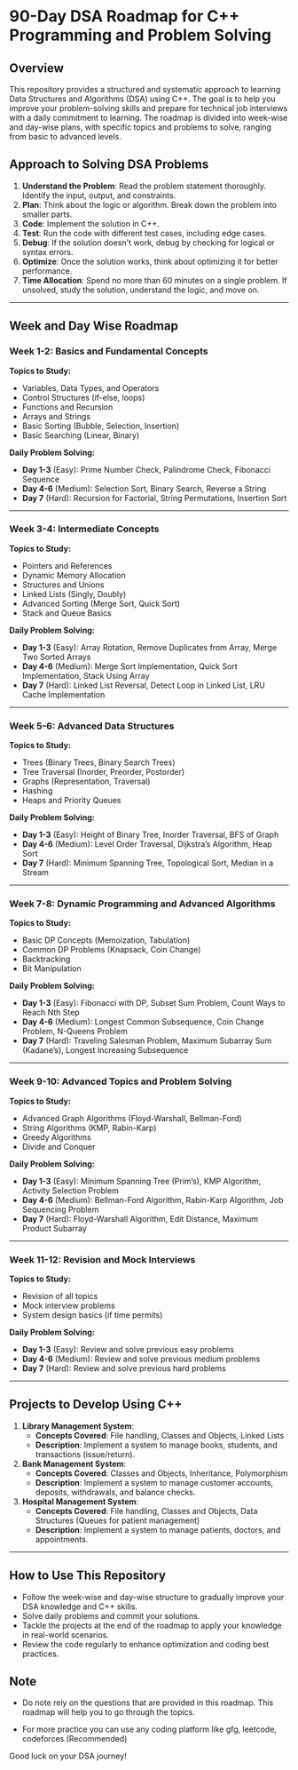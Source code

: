 # 90-Day DSA Roadmap for C++ Programming and Problem Solving

## Overview

This repository provides a structured and systematic approach to learning Data Structures and Algorithms (DSA) using C++. The goal is to help you improve your problem-solving skills and prepare for technical job interviews with a daily commitment to learning. The roadmap is divided into week-wise and day-wise plans, with specific topics and problems to solve, ranging from basic to advanced levels.

## Approach to Solving DSA Problems

1. **Understand the Problem**: Read the problem statement thoroughly. Identify the input, output, and constraints.
2. **Plan**: Think about the logic or algorithm. Break down the problem into smaller parts.
3. **Code**: Implement the solution in C++.
4. **Test**: Run the code with different test cases, including edge cases.
5. **Debug**: If the solution doesn't work, debug by checking for logical or syntax errors.
6. **Optimize**: Once the solution works, think about optimizing it for better performance.
7. **Time Allocation**: Spend no more than 60 minutes on a single problem. If unsolved, study the solution, understand the logic, and move on.

---

## Week and Day Wise Roadmap

### Week 1-2: Basics and Fundamental Concepts

**Topics to Study:**

- Variables, Data Types, and Operators
- Control Structures (if-else, loops)
- Functions and Recursion
- Arrays and Strings
- Basic Sorting (Bubble, Selection, Insertion)
- Basic Searching (Linear, Binary)

**Daily Problem Solving:**

- **Day 1-3** (Easy): Prime Number Check, Palindrome Check, Fibonacci Sequence
- **Day 4-6** (Medium): Selection Sort, Binary Search, Reverse a String
- **Day 7** (Hard): Recursion for Factorial, String Permutations, Insertion Sort

---

### Week 3-4: Intermediate Concepts

**Topics to Study:**

- Pointers and References
- Dynamic Memory Allocation
- Structures and Unions
- Linked Lists (Singly, Doubly)
- Advanced Sorting (Merge Sort, Quick Sort)
- Stack and Queue Basics

**Daily Problem Solving:**

- **Day 1-3** (Easy): Array Rotation, Remove Duplicates from Array, Merge Two Sorted Arrays
- **Day 4-6** (Medium): Merge Sort Implementation, Quick Sort Implementation, Stack Using Array
- **Day 7** (Hard): Linked List Reversal, Detect Loop in Linked List, LRU Cache Implementation

---

### Week 5-6: Advanced Data Structures

**Topics to Study:**

- Trees (Binary Trees, Binary Search Trees)
- Tree Traversal (Inorder, Preorder, Postorder)
- Graphs (Representation, Traversal)
- Hashing
- Heaps and Priority Queues

**Daily Problem Solving:**

- **Day 1-3** (Easy): Height of Binary Tree, Inorder Traversal, BFS of Graph
- **Day 4-6** (Medium): Level Order Traversal, Dijkstra’s Algorithm, Heap Sort
- **Day 7** (Hard): Minimum Spanning Tree, Topological Sort, Median in a Stream

---

### Week 7-8: Dynamic Programming and Advanced Algorithms

**Topics to Study:**

- Basic DP Concepts (Memoization, Tabulation)
- Common DP Problems (Knapsack, Coin Change)
- Backtracking
- Bit Manipulation

**Daily Problem Solving:**

- **Day 1-3** (Easy): Fibonacci with DP, Subset Sum Problem, Count Ways to Reach Nth Step
- **Day 4-6** (Medium): Longest Common Subsequence, Coin Change Problem, N-Queens Problem
- **Day 7** (Hard): Traveling Salesman Problem, Maximum Subarray Sum (Kadane’s), Longest Increasing Subsequence

---

### Week 9-10: Advanced Topics and Problem Solving

**Topics to Study:**

- Advanced Graph Algorithms (Floyd-Warshall, Bellman-Ford)
- String Algorithms (KMP, Rabin-Karp)
- Greedy Algorithms
- Divide and Conquer

**Daily Problem Solving:**

- **Day 1-3** (Easy): Minimum Spanning Tree (Prim’s), KMP Algorithm, Activity Selection Problem
- **Day 4-6** (Medium): Bellman-Ford Algorithm, Rabin-Karp Algorithm, Job Sequencing Problem
- **Day 7** (Hard): Floyd-Warshall Algorithm, Edit Distance, Maximum Product Subarray

---

### Week 11-12: Revision and Mock Interviews

**Topics to Study:**

- Revision of all topics
- Mock interview problems
- System design basics (if time permits)

**Daily Problem Solving:**

- **Day 1-3** (Easy): Review and solve previous easy problems
- **Day 4-6** (Medium): Review and solve previous medium problems
- **Day 7** (Hard): Review and solve previous hard problems

---

## Projects to Develop Using C++

1. **Library Management System**:
   - **Concepts Covered**: File handling, Classes and Objects, Linked Lists
   - **Description**: Implement a system to manage books, students, and transactions (issue/return).
2. **Bank Management System**:
   - **Concepts Covered**: Classes and Objects, Inheritance, Polymorphism
   - **Description**: Implement a system to manage customer accounts, deposits, withdrawals, and balance checks.
3. **Hospital Management System**:
   - **Concepts Covered**: File handling, Classes and Objects, Data Structures (Queues for patient management)
   - **Description**: Implement a system to manage patients, doctors, and appointments.

---

## How to Use This Repository

- Follow the week-wise and day-wise structure to gradually improve your DSA knowledge and C++ skills.
- Solve daily problems and commit your solutions.
- Tackle the projects at the end of the roadmap to apply your knowledge in real-world scenarios.
- Review the code regularly to enhance optimization and coding best practices.

## Note

- Do note rely on the questions that are provided in this roadmap. This roadmap will help you to go through the topics.

- For more practice you can use any coding platform like gfg, leetcode, codeforces.(Recommended)

Good luck on your DSA journey!
